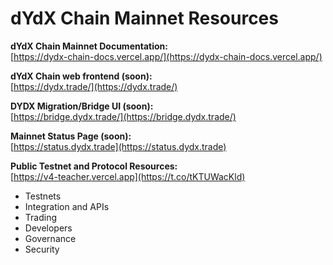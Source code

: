 # dYdX Chain Mainnet Resources

**dYdX Chain Mainnet Documentation:**\
[https://dydx-chain-docs.vercel.app/](https://dydx-chain-docs.vercel.app/)

**dYdX Chain web frontend (soon):**\
[https://dydx.trade/](https://dydx.trade/)

**DYDX Migration/Bridge UI (soon):**\
[https://bridge.dydx.trade/](https://bridge.dydx.trade/)

**Mainnet Status Page (soon):**\
[https://status.dydx.trade](https://status.dydx.trade)

**Public Testnet and Protocol Resources:**\
[https://v4-teacher.vercel.app](https://t.co/tKTUWacKld)
- Testnets
- Integration and APIs
- Trading
- Developers
- Governance
- Security




[//]: # (TODO: Block Explorers: Mintscan, Keplr, etc.)
[//]: # (TODO: Discord Channels)
[//]: # (TODO: Snapshot Locations)
[//]: # (TODO: Various dashboards)

